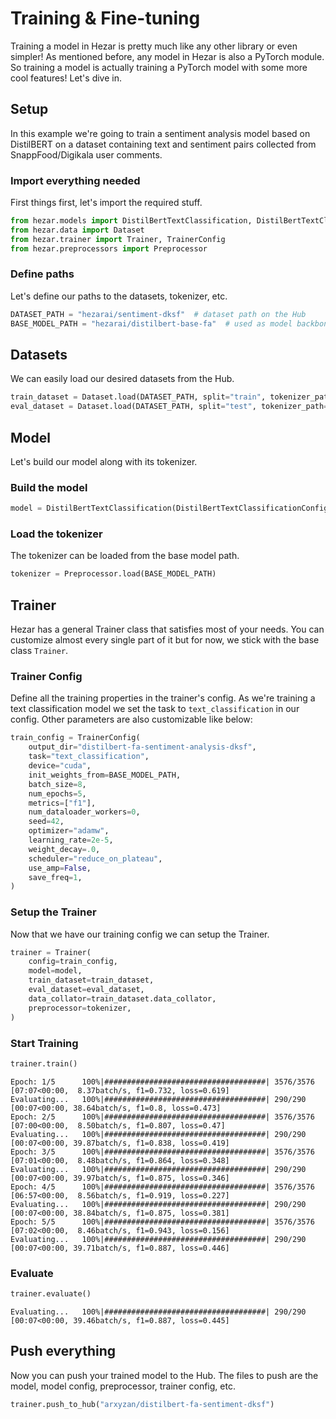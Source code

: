# Training & Fine-tuning

Training a model in Hezar is pretty much like any other library or even simpler! As mentioned before, any model in Hezar
is also a PyTorch module. So training a model is actually training a PyTorch model with some more cool features!
Let's dive in.

## Setup
In this example we're going to train a sentiment analysis model based on DistilBERT on a dataset containing
text and sentiment pairs collected from SnappFood/Digikala user comments.
### Import everything needed
First things first, let's import the required stuff.

```python
from hezar.models import DistilBertTextClassification, DistilBertTextClassificationConfig
from hezar.data import Dataset
from hezar.trainer import Trainer, TrainerConfig
from hezar.preprocessors import Preprocessor
```
### Define paths
Let's define our paths to the datasets, tokenizer, etc.
```python
DATASET_PATH = "hezarai/sentiment-dksf"  # dataset path on the Hub
BASE_MODEL_PATH = "hezarai/distilbert-base-fa"  # used as model backbone weights and tokenizer
```
## Datasets
We can easily load our desired datasets from the Hub.
```python
train_dataset = Dataset.load(DATASET_PATH, split="train", tokenizer_path=BASE_MODEL_PATH)
eval_dataset = Dataset.load(DATASET_PATH, split="test", tokenizer_path=BASE_MODEL_PATH)
```

## Model
Let's build our model along with its tokenizer.
### Build the model
```python
model = DistilBertTextClassification(DistilBertTextClassificationConfig(id2label=train_dataset.config.id2label))
```
### Load the tokenizer
The tokenizer can be loaded from the base model path.
```python
tokenizer = Preprocessor.load(BASE_MODEL_PATH)
```

## Trainer
Hezar has a general Trainer class that satisfies most of your needs. You can customize almost every single part of it
but for now, we stick with the base class `Trainer`.
### Trainer Config
Define all the training properties in the trainer's config. As we're training a text classification model we set the
task to `text_classification` in our config. Other parameters are also customizable like below:
```python
train_config = TrainerConfig(
    output_dir="distilbert-fa-sentiment-analysis-dksf",
    task="text_classification",
    device="cuda",
    init_weights_from=BASE_MODEL_PATH,
    batch_size=8,
    num_epochs=5,
    metrics=["f1"],
    num_dataloader_workers=0,
    seed=42,
    optimizer="adamw",
    learning_rate=2e-5,
    weight_decay=.0,
    scheduler="reduce_on_plateau",
    use_amp=False,
    save_freq=1,
)
```
### Setup the Trainer
Now that we have our training config we can setup the Trainer.
```python
trainer = Trainer(
    config=train_config,
    model=model,
    train_dataset=train_dataset,
    eval_dataset=eval_dataset,
    data_collator=train_dataset.data_collator,
    preprocessor=tokenizer,
)
```
### Start Training
```python
trainer.train()
```
```
Epoch: 1/5      100%|####################################| 3576/3576 [07:07<00:00,  8.37batch/s, f1=0.732, loss=0.619]
Evaluating...   100%|####################################| 290/290 [00:07<00:00, 38.64batch/s, f1=0.8, loss=0.473]
Epoch: 2/5      100%|####################################| 3576/3576 [07:00<00:00,  8.50batch/s, f1=0.807, loss=0.47]
Evaluating...   100%|####################################| 290/290 [00:07<00:00, 39.87batch/s, f1=0.838, loss=0.419]
Epoch: 3/5      100%|####################################| 3576/3576 [07:01<00:00,  8.48batch/s, f1=0.864, loss=0.348]
Evaluating...   100%|####################################| 290/290 [00:07<00:00, 39.97batch/s, f1=0.875, loss=0.346]
Epoch: 4/5      100%|####################################| 3576/3576 [06:57<00:00,  8.56batch/s, f1=0.919, loss=0.227]
Evaluating...   100%|####################################| 290/290 [00:07<00:00, 38.84batch/s, f1=0.875, loss=0.381]
Epoch: 5/5      100%|####################################| 3576/3576 [07:02<00:00,  8.46batch/s, f1=0.943, loss=0.156]
Evaluating...   100%|####################################| 290/290 [00:07<00:00, 39.71batch/s, f1=0.887, loss=0.446]
```
### Evaluate
```python
trainer.evaluate()
```
```
Evaluating...   100%|####################################| 290/290 [00:07<00:00, 39.46batch/s, f1=0.887, loss=0.445]
```
## Push everything
Now you can push your trained model to the Hub. The files to push are the model, model config, preprocessor, trainer config,
etc.
```python
trainer.push_to_hub("arxyzan/distilbert-fa-sentiment-dksf")
```
